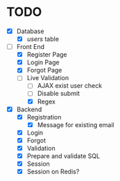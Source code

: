 # TODO

- [X] Database
    - [X] _users_ table

- [ ] Front End
    - [X] Register Page
    - [X] Login Page
    - [X] Forgot Page
    - [ ] Live Validation
        - [ ] AJAX exist user check
        - [ ] Disable submit
        - [X] Regex
    
- [X] Backend
    - [X] Registration
        - [X] Message for existing email
    - [X] Login
    - [X] Forgot
    - [X] Validation
    - [X] Prepare and validate SQL
    - [X] Session
    - [X] Session on Redis?